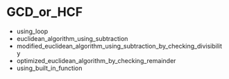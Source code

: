 # GCD_or_HCF
- using_loop
- euclidean_algorithm_using_subtraction
- modified_euclidean_algorithm_using_subtraction_by_checking_divisibility
- optimized_euclidean_algorithm_by_checking_remainder
- using_built_in_function